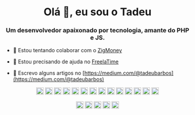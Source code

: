 <h1 align="center">Olá 👋, eu sou o Tadeu</h1>
<h3 align="center">Um desenvolvedor apaixonado por tecnologia, amante do PHP e JS.</h3>

- 👯 Estou tentando colaborar com o [ZigMoney](https://github.com/valdiney/zig)

- 🤔 Estou precisando de ajuda no [FreelaTime](https://github.com/tadeubarbosa/freela-time)

- 📝 Escrevo alguns artigos no [https://medium.com/@tadeubarbos](https://medium.com/@tadeubarbos)

<p align="center"><img src="https://konpa.github.io/devicon/devicon.git/icons/vuejs/vuejs-original-wordmark.svg" alt="vuejs" width="20" height="20"/> <img src="https://konpa.github.io/devicon/devicon.git/icons/bootstrap/bootstrap-plain.svg" alt="bootstrap" width="20" height="20"/> <img src="https://konpa.github.io/devicon/devicon.git/icons/css3/css3-original-wordmark.svg" alt="css3" width="20" height="20"/> <img src="https://konpa.github.io/devicon/devicon.git/icons/docker/docker-original-wordmark.svg" alt="docker" width="20" height="20"/> <img src="https://konpa.github.io/devicon/devicon.git/icons/gulp/gulp-plain.svg" alt="gulp" width="20" height="20"/> <img src="https://konpa.github.io/devicon/devicon.git/icons/html5/html5-original-wordmark.svg" alt="html5" width="20" height="20"/> <img src="https://konpa.github.io/devicon/devicon.git/icons/javascript/javascript-original.svg" alt="javascript" width="20" height="20"/> <img src="https://konpa.github.io/devicon/devicon.git/icons/typescript/typescript-original.svg" alt="typescript" width="20" height="20"/> <img src="https://konpa.github.io/devicon/devicon.git/icons/laravel/laravel-plain-wordmark.svg" alt="laravel" width="20" height="20"/> <img src="https://konpa.github.io/devicon/devicon.git/icons/mongodb/mongodb-original-wordmark.svg" alt="mongodb" width="20" height="20"/> <img src="https://konpa.github.io/devicon/devicon.git/icons/mysql/mysql-original-wordmark.svg" alt="mysql" width="20" height="20"/> <img src="https://konpa.github.io/devicon/devicon.git/icons/php/php-original.svg" alt="php" width="20" height="20"/> <img src="https://konpa.github.io/devicon/devicon.git/icons/nodejs/nodejs-original-wordmark.svg" alt="nodejs" width="20" height="20"/> <img src="https://konpa.github.io/devicon/devicon.git/icons/nginx/nginx-original.svg" alt="nginx" width="20" height="20"/></p><p align="center">
<a href="https://dev.to/tadeubarbosa" target="blank"><img align="center" src="https://cdn.jsdelivr.net/npm/simple-icons@3.0.1/icons/dev-dot-to.svg" alt="tadeubarbosa" height="20" width="20" /></a>
<a href="https://twitter.com/tadeubarbosaa" target="blank"><img align="center" src="https://cdn.jsdelivr.net/npm/simple-icons@3.0.1/icons/twitter.svg" alt="tadeubarbosaa" height="20" width="20" /></a>
<a href="https://linkedin.com/in/tadeubarbosa" target="blank"><img align="center" src="https://cdn.jsdelivr.net/npm/simple-icons@3.0.1/icons/linkedin.svg" alt="tadeubarbosa" height="20" width="20" /></a>
<a href="https://stackoverflow.com/5278356/tadeubarbosa" target="blank"><img align="center" src="https://cdn.jsdelivr.net/npm/simple-icons@3.0.1/icons/stackoverflow.svg" alt="5278356/tadeubarbosa" height="20" width="20" /></a>
<a href="https://instagram.com/tadeubarbos" target="blank"><img align="center" src="https://cdn.jsdelivr.net/npm/simple-icons@3.0.1/icons/instagram.svg" alt="tadeubarbos" height="20" width="20" /></a>
</p>
